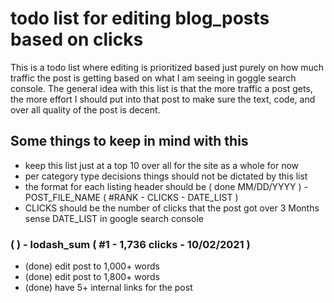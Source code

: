 # todo list for editing blog_posts based on clicks

This is a todo list where editing is prioritized based just purely on how much traffic the post is getting based on what I am seeing in goggle search console. The general idea with this list is that the more traffic a post gets, the more effort I should put into that post to make sure the text, code, and over all quality of the post is decent.

## Some things to keep in mind with this

* keep this list just at a top 10 over all for the site as a whole for now
* per category type decisions things should not be dictated by this list
* the format for each listing header should be ( done MM/DD/YYYY ) - POST_FILE_NAME ( #RANK - CLICKS - DATE_LIST )
* CLICKS should be the number of clicks that the post got over 3 Months sense DATE_LIST in google search console

### ( ) - lodash_sum ( #1 - 1,736 clicks - 10/02/2021 )
* (done) edit post to 1,000+ words
* (done) edit post to 1,800+ words
* (done) have 5+ internal links for the post
